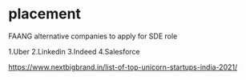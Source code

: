 # placement
FAANG alternative companies to apply for SDE role

1.Uber
2.Linkedin
3.Indeed
4.Salesforce<br/>

https://www.nextbigbrand.in/list-of-top-unicorn-startups-india-2021/
